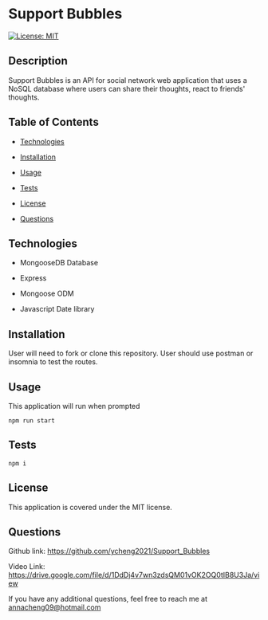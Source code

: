 
# Support Bubbles

[![License: MIT](https://img.shields.io/badge/License-MIT-yellow.svg)](https://opensource.org/licenses/MIT)

## Description
Support Bubbles is an API for social network web application that uses a NoSQL database where users can share their thoughts, react to friends' thoughts. 

## Table of Contents

- [Technologies](#technologies)

- [Installation](#installation)

- [Usage](#usage)

- [Tests](#tests)

- [License](#license)

- [Questions](#questions)

## Technologies 

- MongooseDB Database

- Express

- Mongoose ODM

- Javascript Date library

## Installation 
User will need to fork or clone this repository. User should use postman or insomnia to test the routes.

## Usage 
This application will run when prompted 

```
npm run start
```

## Tests

```
npm i
```

## License
This application is covered under the MIT license.

## Questions
Github link: https://github.com/ycheng2021/Support_Bubbles

Video Link: https://drive.google.com/file/d/1DdDj4v7wn3zdsQM01vOK2OQ0tIB8U3Ja/view

If you have any additional questions, feel free to reach me at annacheng09@hotmail.com
